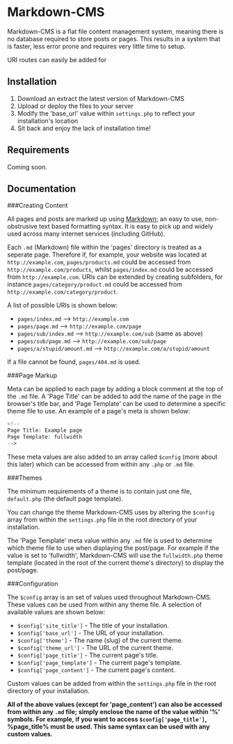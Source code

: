 Markdown-CMS
=============

Markdown-CMS is a flat file content management system, meaning there is no database required to store posts or pages. This results in a system that is faster, less error prone and requires very little time to setup.

URI routes can easily be added for 

Installation
------------

1. Download an extract the latest version of Markdown-CMS
2. Upload or deploy the files to your server
3. Modify the 'base_url' value within `settings.php` to reflect your installation's location
4. Sit back and enjoy the lack of installation time!

Requirements
------------

Coming soon.

Documentation
-------------

###Creating Content

All pages and posts are marked up using [Markdown](http://daringfireball.net/projects/markdown/syntax); an easy to use, non-obstrusive text based formatting syntax. It is easy to pick up and widely used across many internet services (including GitHub).

Each `.md` (Markdown) file within the 'pages' directory is treated as a seperate page. Therefore if, for example, your website was located at `http://example.com`, `pages/products.md` could be accessed from `http://example.com/products`, whilst `pages/index.md` could be accessed from `http://example.com`. URIs can be extended by creating subfolders, for instance `pages/category/product.md` could be accessed from `http://example.com/category/product`.

A list of possible URIs is shown below:

* `pages/index.md` --> `http://example.com`
* `pages/page.md` --> `http://example.com/page`
* `pages/sub/index.md` --> `http://example.com/sub` (same as above)
* `pages/sub/page.md` --> `http://example.com/sub/page`
* `pages/a/stupid/amount.md` --> `http://example.com/a/stupid/amount`

If a file cannot be found, `pages/404.md` is used.

###Page Markup

Meta can be applied to each page by adding a block comment at the top of the `.md` file. A 'Page Title' can be added to add the name of the page in the browser's title bar, and 'Page Template' can be used to determine a specific theme file to use. An example of a page's meta is shown below:

```php
<!--
Page Title: Example page
Page Template: fullwidth
-->
```

These meta values are also added to an array called `$config` (more about this later) which can be accessed from within any `.php` or `.md` file.

###Themes

The minimum requirements of a theme is to contain just one file, `default.php` (the default page template).

You can change the theme Markdown-CMS uses by altering the `$config` array from within the `settings.php` file in the root directory of your installation.

The 'Page Template' meta value within any `.md` file is used to determine which theme file to use when displaying the post/page. For example if the value is set to 'fullwidth', Markdown-CMS will use the `fullwidth.php` theme template (located in the root of the current theme's directory) to display the post/page.

###Configuration

The `$config` array is an set of values used throughout Markdown-CMS. These values can be used from within any theme file. A selection of available values are shown below:

* `$config['site_title']` - The title of your installation.
* `$config['base_url']` - The URL of your installation.
* `$config['theme']` - The name (slug) of the current theme.
* `$config['theme_url']` - The URL of the current theme.
* `$config['page_title']` - The current page's title.
* `$config['page_template']` - The current page's template.
* `$config['page_content']` - The current page's content.

Custom values can be added from within the `settings.php` file in the root directory of your installation.

**All of the above values (except for 'page\_content') can also be accessed from within any `.md` file; simply enclose the name of the value within '&#37;' symbols. For example, if you want to access `$config['page_title']`, &#37;page\_title&#37; must be used. This same syntax can be used with any custom values.**
